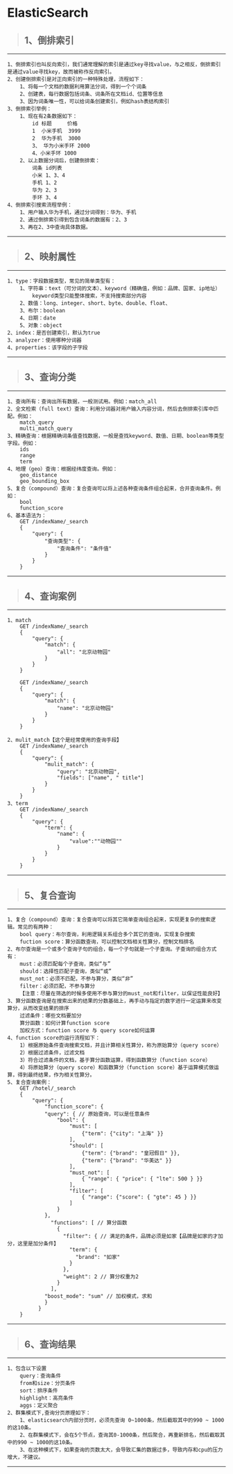 # ElasticSearch

>## 1、倒排索引

---

	1、倒排索引也叫反向索引，我们通常理解的索引是通过key寻找value，与之相反，倒排索引是通过value寻找key，故而被称作反向索引。
	2、创建倒排索引是对正向索引的一种特殊处理，流程如下：
		1、将每一个文档的数据利用算法分词，得到一个个词条
		2、创建表，每行数据包括词条、词条所在文档id、位置等信息
		3、因为词条唯一性，可以给词条创建索引，例如hash表结构索引
	3、倒排索引举例：
		1、现在有2条数据如下：
			id 标题     价格
			1  小米手机  3999
			2  华为手机  3000
			3、 华为小米手环 2000
			4、小米手环 1000
		2、以上数据分词后，创建倒排索：
			词条 id列表
			小米 1、3、4
			手机 1、2
			华为 2、3
			手环 3、4
	4、倒排索引搜索流程举例：
		1、用户输入华为手机，通过分词得到：华为、手机
		2、通过倒排索引得到包含词条的数据有：2、3
		3、再在2、3中查询具体数据。

---

>## 2、映射属性

---

	1、type：字段数据类型，常见的简单类型有：
		1、字符串：text（可分词的文本）、keyword（精确值，例如：品牌、国家、ip地址）
			keyword类型只能整体搜索，不支持搜索部分内容
		2、数值：long、integer、short、byte、double、float、
		3、布尔：boolean
		4、日期：date
		5、对象：object
	2、index：是否创建索引，默认为true
	3、analyzer：使用哪种分词器
	4、properties：该字段的子字段

---

>## 3、查询分类

---

	1、查询所有：查询出所有数据，一般测试用。例如：match_all
	2、全文检索（full text）查询：利用分词器对用户输入内容分词，然后去倒排索引库中匹配。例如：
		match_query
		multi_match_query
	3、精确查询：根据精确词条值查找数据，一般是查找keyword、数值、日期、boolean等类型字段。例如：
		ids
		range
		term
	4、地理（geo）查询：根据经纬度查询。例如：
		geo_distance
		geo_bounding_box
	5、复合（compound）查询：复合查询可以将上述各种查询条件组合起来，合并查询条件。例如：
		bool
		function_score
	6、基本语法为：
		GET /indexName/_search
		{
			"query": {
				"查询类型": {
					"查询条件": "条件值"
				}
			}
		}
---

>## 4、查询案例

---

	1、match
		GET /indexName/_search
		{
			"query": {
				"match": {
					"all": "北京动物园"
				}
			}
		}

		GET /indexName/_search
		{
			"query": {
				"match": {
					"name": "北京动物园"
				}
			}
		}

	2、mulit_match【这个是经常使用的查询手段】
		GET /indexName/_search
		{
			"query": {
				"mulit_match": {
					"query": "北京动物园",
					"fields": ["name", " title"]
				}
			}
		}
	3、term
		GET /indexName/_search
		{
			"query": {
				"term": {
					"name": {
						"value":""动物园""
					}
				}
			}
		}

---

>## 5、复合查询

---

	1、复合（compound）查询：复合查询可以将其它简单查询组合起来，实现更复杂的搜索逻辑。常见的有两种：
		bool query：布尔查询，利用逻辑关系组合多个其它的查询，实现复杂搜索
		fuction score：算分函数查询，可以控制文档相关性算分，控制文档排名
	2、布尔查询是一个或多个查询子句的组合，每一个子句就是一个子查询。子查询的组合方式有：
		must：必须匹配每个子查询，类似“与”
		should：选择性匹配子查询，类似“或”
		must_not：必须不匹配，不参与算分，类似“非”
		filter：必须匹配，不参与算分
		【注意：尽量在筛选的时候多使用不参与算分的must_not和filter，以保证性能良好】
	3、算分函数查询是在搜索出来的结果的分数基础上，再手动与指定的数字进行一定运算来改变算分，从而改变结果的排序
		过滤条件：哪些文档要加分
		算分函数：如何计算function score
		加权方式：function score 与 query score如何运算
	4、function score的运行流程如下：
		1）根据原始条件查询搜索文档，并且计算相关性算分，称为原始算分（query score）
		2）根据过滤条件，过滤文档
		3）符合过滤条件的文档，基于算分函数运算，得到函数算分（function score）
		4）将原始算分（query score）和函数算分（function score）基于运算模式做运算，得到最终结果，作为相关性算分。
	5、复合查询案例：
		GET /hotel/_search
		{
			"query": {
			    "function_score": {           
				"query": { // 原始查询，可以是任意条件
					"bool": {
						"must": [
							{"term": {"city": "上海" }}
						],
						"should": [
							{"term": {"brand": "皇冠假日" }},
							{"term": {"brand": "华美达" }}
						],
						"must_not": [
							{ "range": { "price": { "lte": 500 } }}
						],
						"filter": [
							{ "range": {"score": { "gte": 45 } }}
						]
					}
				},
			      "functions": [ // 算分函数
			        {
			          "filter": { // 满足的条件，品牌必须是如家【品牌是如家的才加分，这里是加分条件】
			            "term": {
			              "brand": "如家"
			            }
			          },
			          "weight": 2 // 算分权重为2
			        }
			      ],
				"boost_mode": "sum" // 加权模式，求和
			    }
			  }  
		}
		

---

>## 6、查询结果

---

	1、包含以下设置
		query：查询条件
		from和size：分页条件
		sort：排序条件
		highlight：高亮条件
		aggs：定义聚合
	2、群集模式下,查询分页原理如下：
		1、elasticsearch内部分页时，必须先查询 0~1000条，然后截取其中的990 ~ 1000的这10条。
		2、在群集模式下，会在5个节点，查询其0-1000条，然后聚合，再重新排名，然后截取其中的990 ~ 1000的这10条。
		3、在这种模式下，如果查询的页数太大，会导致汇集的数据过多，导致内存和cpu的压力增大，不建议。
	
---